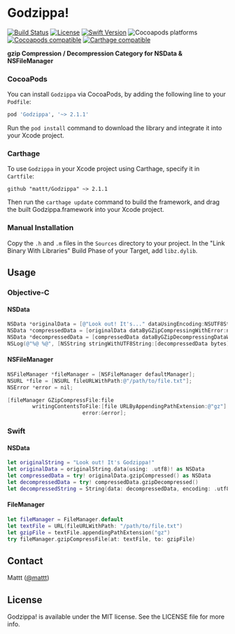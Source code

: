 # Godzippa!

[![Build Status][build status badge]][build status]
[![License][license badge]][license]
[![Swift Version][swift version badge]][swift version]
![Cocoapods platforms][cocoapods platforms badge]
[![Cocoapods compatible][cocoapods badge]][cocoapods]
[![Carthage compatible][carthage badge]][carthage]

**gzip Compression / Decompression Category for NSData & NSFileManager**

### CocoaPods

You can install `Godzippa` via CocoaPods,
by adding the following line to your `Podfile`:

```ruby
pod 'Godzippa', '~> 2.1.1'
```

Run the `pod install` command to download the library
and integrate it into your Xcode project.

### Carthage

To use `Godzippa` in your Xcode project using Carthage,
specify it in `Cartfile`:

```
github "mattt/Godzippa" ~> 2.1.1
```

Then run the `carthage update` command to build the framework,
and drag the built Godzippa.framework into your Xcode project.

### Manual Installation

Copy the `.h` and `.m` files in the `Sources` directory to your project.
In the "Link Binary With Libraries" Build Phase of your Target,
add `libz.dylib`.

## Usage

### Objective-C

#### NSData

```objective-c
NSData *originalData = [@"Look out! It's..." dataUsingEncoding:NSUTF8StringEncoding];
NSData *compressedData = [originalData dataByGZipCompressingWithError:nil];
NSData *decompressedData = [compressedData dataByGZipDecompressingDataWithError:nil];
NSLog(@"%@ %@", [NSString stringWithUTF8String:[decompressedData bytes]], @"Godzippa!");
```

#### NSFileManager

```objective-c
NSFileManager *fileManager = [NSFileManager defaultManager];
NSURL *file = [NSURL fileURLWithPath:@"/path/to/file.txt"];
NSError *error = nil;

[fileManager GZipCompressFile:file
        writingContentsToFile:[file URLByAppendingPathExtension:@"gz"]
                        error:&error];
```

### Swift

#### NSData

```swift
let originalString = "Look out! It's Godzippa!"
let originalData = originalString.data(using: .utf8)! as NSData
let compressedData = try! originalData.gzipCompressed() as NSData
let decompressedData = try! compressedData.gzipDecompressed()
let decompressedString = String(data: decompressedData, encoding: .utf8)
```

#### FileManager

```swift
let fileManager = FileManager.default
let textFile = URL(fileURLWithPath: "/path/to/file.txt")
let gzipFile = textFile.appendingPathExtension("gz")
try fileManager.gzipCompressFile(at: textFile, to: gzipFile)
```

## Contact

Mattt ([@mattt](http://twitter.com/mattt))

## License

Godzippa! is available under the MIT license.
See the LICENSE file for more info.

[build status]: https://travis-ci.org/mattt/Godzippa
[build status badge]: https://api.travis-ci.org/mattt/Godzippa.svg?branch=master
[license]: https://opensource.org/licenses/MIT
[license badge]: https://img.shields.io/cocoapods/l/Godzippa.svg
[swift version]: https://swift.org/download/
[swift version badge]: https://img.shields.io/badge/swift%20version-4.0+-orange.svg
[cocoapods platforms badge]: https://img.shields.io/cocoapods/p/Godzippa.svg
[cocoapods]: https://cocoapods.org/pods/Godzippa
[cocoapods badge]: https://img.shields.io/cocoapods/v/Godzippa.svg
[carthage]: https://github.com/Carthage/Carthage
[carthage badge]: https://img.shields.io/badge/Carthage-compatible-4BC51D.svg
